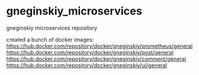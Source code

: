 # gneginskiy_microservices
gneginskiy microservices repository

created a bunch of docker images: 
https://hub.docker.com/repository/docker/gneginskiy/prometheus/general
https://hub.docker.com/repository/docker/gneginskiy/post/general
https://hub.docker.com/repository/docker/gneginskiy/comment/general
https://hub.docker.com/repository/docker/gneginskiy/ui/general
